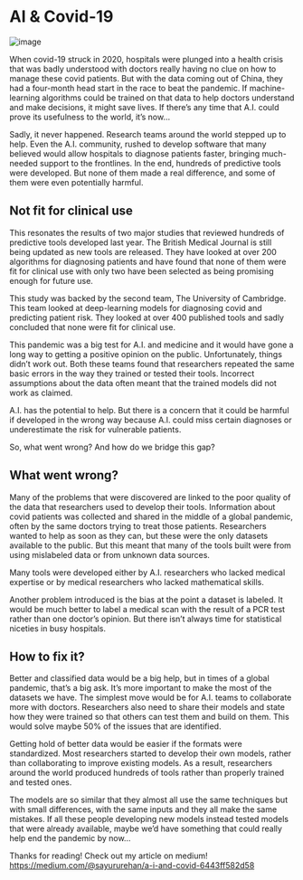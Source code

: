 # AI & Covid-19
![image](https://user-images.githubusercontent.com/42121050/154215018-941ec458-9326-4f2e-9aa0-a87a054d6a1f.png)

When covid-19 struck in 2020, hospitals were plunged into a health crisis that was badly understood with doctors really having no clue on how to manage these covid patients.
But with the data coming out of China, they had a four-month head start in the race to beat the pandemic. If machine-learning algorithms could be trained on that data to help doctors understand and make decisions, it might save lives. If there’s any time that A.I. could prove its usefulness to the world, it’s now…

Sadly, it never happened. Research teams around the world stepped up to help. Even the A.I. community, rushed to develop software that many believed would allow hospitals to diagnose patients faster, bringing much-needed support to the frontlines. In the end, hundreds of predictive tools were developed. But none of them made a real difference, and some of them were even potentially harmful.

<b><h2>Not fit for clinical use</h2></b>

This resonates the results of two major studies that reviewed hundreds of predictive tools developed last year. The British Medical Journal is still being updated as new tools are released. They have looked at over 200 algorithms for diagnosing patients and have found that none of them were fit for clinical use with only two have been selected as being promising enough for future use.

This study was backed by the second team, The University of Cambridge. This team looked at deep-learning models for diagnosing covid and predicting patient risk. They looked at over 400 published tools and sadly concluded that none were fit for clinical use.

This pandemic was a big test for A.I. and medicine and it would have gone a long way to getting a positive opinion on the public. Unfortunately, things didn’t work out.
Both these teams found that researchers repeated the same basic errors in the way they trained or tested their tools. Incorrect assumptions about the data often meant that the trained models did not work as claimed.

A.I. has the potential to help. But there is a concern that it could be harmful if developed in the wrong way because A.I. could miss certain diagnoses or underestimate the risk for vulnerable patients.

So, what went wrong? And how do we bridge this gap?

<b><h2>What went wrong?</h2></b>

Many of the problems that were discovered are linked to the poor quality of the data that researchers used to develop their tools. Information about covid patients was collected and shared in the middle of a global pandemic, often by the same doctors trying to treat those patients. Researchers wanted to help as soon as they can, but these were the only datasets available to the public. But this meant that many of the tools built were from using mislabeled data or from unknown data sources.

Many tools were developed either by A.I. researchers who lacked medical expertise or by medical researchers who lacked mathematical skills.

Another problem introduced is the bias at the point a dataset is labeled. It would be much better to label a medical scan with the result of a PCR test rather than one doctor’s opinion. But there isn’t always time for statistical niceties in busy hospitals.

<b><h2>How to fix it?</h2></b>

Better and classified data would be a big help, but in times of a global pandemic, that’s a big ask. It’s more important to make the most of the datasets we have. The simplest move would be for A.I. teams to collaborate more with doctors. Researchers also need to share their models and state how they were trained so that others can test them and build on them. This would solve maybe 50% of the issues that are identified.

Getting hold of better data would be easier if the formats were standardized. Most researchers started to develop their own models, rather than collaborating to improve existing models. As a result, researchers around the world produced hundreds of tools rather than properly trained and tested ones.

The models are so similar that they almost all use the same techniques but with small differences, with the same inputs and they all make the same mistakes. If all these people developing new models instead tested models that were already available, maybe we’d have something that could really help end the pandemic by now…


Thanks for reading! Check out my article on medium!
https://medium.com/@sayururehan/a-i-and-covid-6443ff582d58
